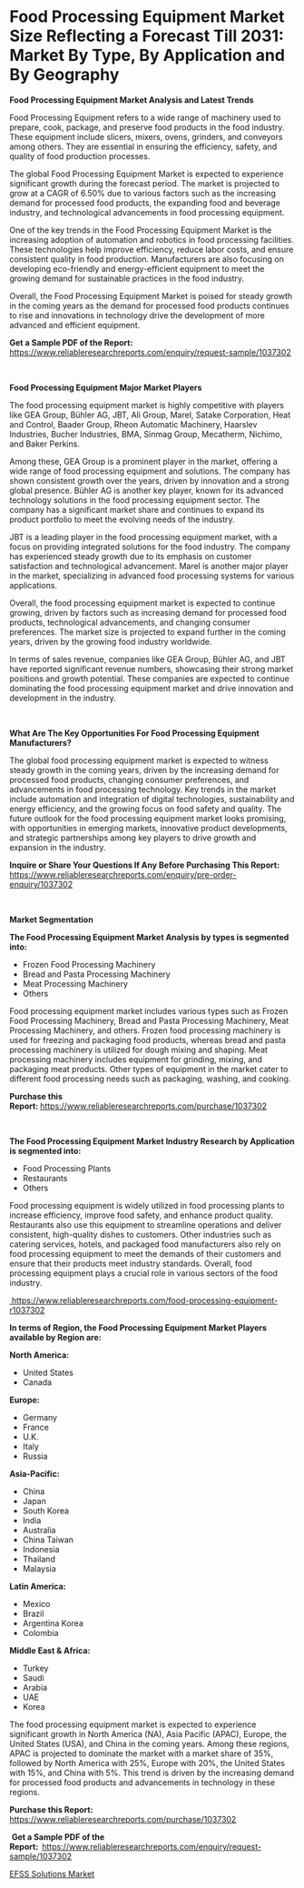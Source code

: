 <p><h1>Food Processing Equipment Market Size Reflecting a Forecast Till 2031: Market By Type, By Application and By Geography</h1></p><p><strong>Food Processing Equipment Market Analysis and Latest Trends</strong></p>
<p><p>Food Processing Equipment refers to a wide range of machinery used to prepare, cook, package, and preserve food products in the food industry. These equipment include slicers, mixers, ovens, grinders, and conveyors among others. They are essential in ensuring the efficiency, safety, and quality of food production processes.</p><p>The global Food Processing Equipment Market is expected to experience significant growth during the forecast period. The market is projected to grow at a CAGR of 6.50% due to various factors such as the increasing demand for processed food products, the expanding food and beverage industry, and technological advancements in food processing equipment.</p><p>One of the key trends in the Food Processing Equipment Market is the increasing adoption of automation and robotics in food processing facilities. These technologies help improve efficiency, reduce labor costs, and ensure consistent quality in food production. Manufacturers are also focusing on developing eco-friendly and energy-efficient equipment to meet the growing demand for sustainable practices in the food industry.</p><p>Overall, the Food Processing Equipment Market is poised for steady growth in the coming years as the demand for processed food products continues to rise and innovations in technology drive the development of more advanced and efficient equipment.</p></p>
<p><strong>Get a Sample PDF of the Report:&nbsp;</strong> <a href="https://www.reliableresearchreports.com/enquiry/request-sample/1037302">https://www.reliableresearchreports.com/enquiry/request-sample/1037302</a></p>
<p>&nbsp;</p>
<p><strong>Food Processing Equipment Major Market Players</strong></p>
<p><p>The food processing equipment market is highly competitive with players like GEA Group, Bühler AG, JBT, Ali Group, Marel, Satake Corporation, Heat and Control, Baader Group, Rheon Automatic Machinery, Haarslev Industries, Bucher Industries, BMA, Sinmag Group, Mecatherm, Nichimo, and Baker Perkins. </p><p>Among these, GEA Group is a prominent player in the market, offering a wide range of food processing equipment and solutions. The company has shown consistent growth over the years, driven by innovation and a strong global presence. Bühler AG is another key player, known for its advanced technology solutions in the food processing equipment sector. The company has a significant market share and continues to expand its product portfolio to meet the evolving needs of the industry.</p><p>JBT is a leading player in the food processing equipment market, with a focus on providing integrated solutions for the food industry. The company has experienced steady growth due to its emphasis on customer satisfaction and technological advancement. Marel is another major player in the market, specializing in advanced food processing systems for various applications.</p><p>Overall, the food processing equipment market is expected to continue growing, driven by factors such as increasing demand for processed food products, technological advancements, and changing consumer preferences. The market size is projected to expand further in the coming years, driven by the growing food industry worldwide.</p><p>In terms of sales revenue, companies like GEA Group, Bühler AG, and JBT have reported significant revenue numbers, showcasing their strong market positions and growth potential. These companies are expected to continue dominating the food processing equipment market and drive innovation and development in the industry.</p></p>
<p>&nbsp;</p>
<p><strong>What Are The Key Opportunities For Food Processing Equipment Manufacturers?</strong></p>
<p><p>The global food processing equipment market is expected to witness steady growth in the coming years, driven by the increasing demand for processed food products, changing consumer preferences, and advancements in food processing technology. Key trends in the market include automation and integration of digital technologies, sustainability and energy efficiency, and the growing focus on food safety and quality. The future outlook for the food processing equipment market looks promising, with opportunities in emerging markets, innovative product developments, and strategic partnerships among key players to drive growth and expansion in the industry.</p></p>
<p><strong>Inquire or Share Your Questions If Any Before Purchasing This Report:</strong> <a href="https://www.reliableresearchreports.com/enquiry/pre-order-enquiry/1037302">https://www.reliableresearchreports.com/enquiry/pre-order-enquiry/1037302</a></p>
<p>&nbsp;</p>
<p><strong>Market Segmentation</strong></p>
<p><strong>The Food Processing Equipment Market Analysis by types is segmented into:</strong></p>
<p><ul><li>Frozen Food Processing Machinery</li><li>Bread and Pasta Processing Machinery</li><li>Meat Processing Machinery</li><li>Others</li></ul></p>
<p><p>Food processing equipment market includes various types such as Frozen Food Processing Machinery, Bread and Pasta Processing Machinery, Meat Processing Machinery, and others. Frozen food processing machinery is used for freezing and packaging food products, whereas bread and pasta processing machinery is utilized for dough mixing and shaping. Meat processing machinery includes equipment for grinding, mixing, and packaging meat products. Other types of equipment in the market cater to different food processing needs such as packaging, washing, and cooking.</p></p>
<p><strong>Purchase this Report:&nbsp;</strong><a href="https://www.reliableresearchreports.com/purchase/1037302">https://www.reliableresearchreports.com/purchase/1037302</a></p>
<p>&nbsp;</p>
<p><strong>The Food Processing Equipment Market Industry Research by Application is segmented into:</strong></p>
<p><ul><li>Food Processing Plants</li><li>Restaurants</li><li>Others</li></ul></p>
<p><p>Food processing equipment is widely utilized in food processing plants to increase efficiency, improve food safety, and enhance product quality. Restaurants also use this equipment to streamline operations and deliver consistent, high-quality dishes to customers. Other industries such as catering services, hotels, and packaged food manufacturers also rely on food processing equipment to meet the demands of their customers and ensure that their products meet industry standards. Overall, food processing equipment plays a crucial role in various sectors of the food industry.</p></p>
<p><a href="https://www.reliableresearchreports.com/food-processing-equipment-r1037302">&nbsp;https://www.reliableresearchreports.com/food-processing-equipment-r1037302</a></p>
<p><strong>In terms of Region, the Food Processing Equipment Market Players available by Region are:</strong></p>
<p>
    <p> <strong> North America: </strong>
        <ul>
            <li>United States</li>
            <li>Canada</li>
        </ul>
        </p> 
    <p> <strong> Europe: </strong>
        <ul>
            <li>Germany</li>
            <li>France</li>
            <li>U.K.</li>
            <li>Italy</li>
            <li>Russia</li>
        </ul>
        </p> 
    <p> <strong> Asia-Pacific: </strong>
        <ul>
            <li>China</li>
            <li>Japan</li>
            <li>South Korea</li>
            <li>India</li>
            <li>Australia</li>
            <li>China Taiwan</li>
            <li>Indonesia</li>
            <li>Thailand</li>
            <li>Malaysia</li>
        </ul>
        </p> 
    <p> <strong> Latin America: </strong>
        <ul>
            <li>Mexico</li>
            <li>Brazil</li>
            <li>Argentina Korea</li>
            <li>Colombia</li>
        </ul>
        </p> 
    <p> <strong> Middle East & Africa: </strong>
        <ul>
            <li>Turkey</li>
            <li>Saudi</li>
            <li>Arabia</li>
            <li>UAE</li>
            <li>Korea</li>
        </ul>
    </p>
    </p>
<p><p>The food processing equipment market is expected to experience significant growth in North America (NA), Asia Pacific (APAC), Europe, the United States (USA), and China in the coming years. Among these regions, APAC is projected to dominate the market with a market share of 35%, followed by North America with 25%, Europe with 20%, the United States with 15%, and China with 5%. This trend is driven by the increasing demand for processed food products and advancements in technology in these regions.</p></p>
<p><strong>Purchase this Report: </strong><a href="https://www.reliableresearchreports.com/purchase/1037302">https://www.reliableresearchreports.com/purchase/1037302</a></p>
<p>&nbsp;<strong>Get a Sample PDF of the Report:&nbsp;&nbsp;</strong><a href="https://www.reliableresearchreports.com/enquiry/request-sample/1037302">https://www.reliableresearchreports.com/enquiry/request-sample/1037302</a></p>
<p><strong></strong></p>
<p><p><a href="https://view.publitas.com/reportprime-1/global-efss-solutions-market-exploring-market-share-market-trends-and-future-growth/">EFSS Solutions Market</a></p></p>